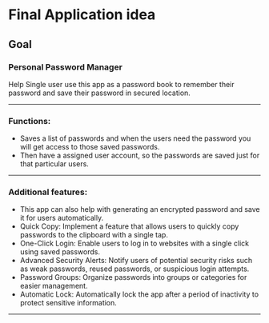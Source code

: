# Final Application idea
## Goal
### Personal Password Manager
Help Single user use this app as a password book to remember their password and save their password in secured location.
***
### Functions:
* Saves a list of passwords and when the users need the password you will get access to those saved passwords.
* Then have a assigned user account, so the passwords are saved just for that particular users.
*** 
### Additional features:
* This app can also help with generating an encrypted password and save it for users automatically.
* Quick Copy: Implement a feature that allows users to quickly copy passwords to the clipboard with a single tap.
* One-Click Login: Enable users to log in to websites with a single click using saved passwords.
* Advanced Security Alerts: Notify users of potential security risks such as weak passwords, reused passwords, or suspicious login attempts.
* Password Groups: Organize passwords into groups or categories for easier management.
* Automatic Lock: Automatically lock the app after a period of inactivity to protect sensitive information.
***


